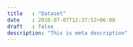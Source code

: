 ```yaml
---
title   : "Dataset"
date    : 2018-07-07T12:37:52+06:00
draft   : false
description: "This is meta description"
---
```

